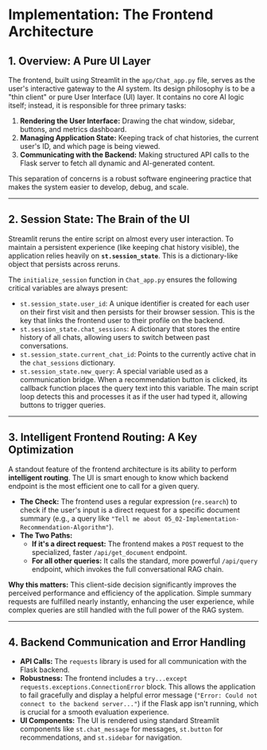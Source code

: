 # Implementation: The Frontend Architecture

## 1. Overview: A Pure UI Layer
The frontend, built using Streamlit in the `app/Chat_app.py` file, serves as the user's interactive gateway to the AI system. Its design philosophy is to be a "thin client" or pure User Interface (UI) layer. It contains no core AI logic itself; instead, it is responsible for three primary tasks:

1.  **Rendering the User Interface:** Drawing the chat window, sidebar, buttons, and metrics dashboard.
2.  **Managing Application State:** Keeping track of chat histories, the current user's ID, and which page is being viewed.
3.  **Communicating with the Backend:** Making structured API calls to the Flask server to fetch all dynamic and AI-generated content.

This separation of concerns is a robust software engineering practice that makes the system easier to develop, debug, and scale.

---

## 2. Session State: The Brain of the UI
Streamlit reruns the entire script on almost every user interaction. To maintain a persistent experience (like keeping chat history visible), the application relies heavily on **`st.session_state`**. This is a dictionary-like object that persists across reruns.

The `initialize_session` function in `Chat_app.py` ensures the following critical variables are always present:
*   `st.session_state.user_id`: A unique identifier is created for each user on their first visit and then persists for their browser session. This is the key that links the frontend user to their profile on the backend.
*   `st.session_state.chat_sessions`: A dictionary that stores the entire history of all chats, allowing users to switch between past conversations.
*   `st.session_state.current_chat_id`: Points to the currently active chat in the `chat_sessions` dictionary.
*   `st.session_state.new_query`: A special variable used as a communication bridge. When a recommendation button is clicked, its callback function places the query text into this variable. The main script loop detects this and processes it as if the user had typed it, allowing buttons to trigger queries.

---

## 3. Intelligent Frontend Routing: A Key Optimization
A standout feature of the frontend architecture is its ability to perform **intelligent routing**. The UI is smart enough to know which backend endpoint is the most efficient one to call for a given query.

*   **The Check:** The frontend uses a regular expression (`re.search`) to check if the user's input is a direct request for a specific document summary (e.g., a query like `"Tell me about 05_02-Implementation-Recommendation-Algorithm"`).
*   **The Two Paths:**
    *   **If it's a direct request:** The frontend makes a `POST` request to the specialized, faster `/api/get_document` endpoint.
    *   **For all other queries:** It calls the standard, more powerful `/api/query` endpoint, which invokes the full conversational RAG chain.

**Why this matters:** This client-side decision significantly improves the perceived performance and efficiency of the application. Simple summary requests are fulfilled nearly instantly, enhancing the user experience, while complex queries are still handled with the full power of the RAG system.

---

## 4. Backend Communication and Error Handling
*   **API Calls:** The `requests` library is used for all communication with the Flask backend.
*   **Robustness:** The frontend includes a `try...except requests.exceptions.ConnectionError` block. This allows the application to fail gracefully and display a helpful error message (`"Error: Could not connect to the backend server..."`) if the Flask app isn't running, which is crucial for a smooth evaluation experience.
*   **UI Components:** The UI is rendered using standard Streamlit components like `st.chat_message` for messages, `st.button` for recommendations, and `st.sidebar` for navigation.